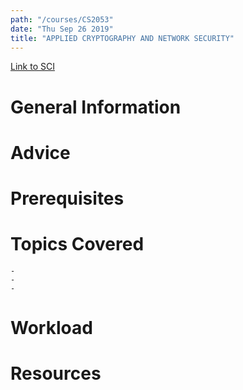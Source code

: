 ```yaml
---
path: "/courses/CS2053"
date: "Thu Sep 26 2019"
title: "APPLIED CRYPTOGRAPHY AND NETWORK SECURITY"
---
```

[Link to SCI]("http://courses.sci.pitt.edu/courses/courses/view/CS-2053")

# General Information

# Advice


# Prerequisites
<!-- PREREQ_REPLACEMENT (Do not remove) -->

<!-- END PREREQ_REPLACEMENT (Do not remove) -->
# Topics Covered
	- 
	-
	-
# Workload

<!-- TESTIMONIALS
# Testimonials
This gets replaced with Gatsby, its
data comes from Google Sheets for easier
editing!
-->

# Resources
